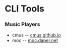 CLI Tools
=========

### Music Players 

- cmus -- [cmus.github.io](https://cmus.github.io)
- moc -- [moc.daper.net](http://moc.daper.net/)